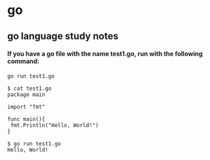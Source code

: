 # go
## go language study notes
#### If you have a go file with the name test1.go, run with the following command:
```
go run test1.go
```
```
$ cat test1.go
package main

import "fmt"

func main(){
 fmt.Println("Hello, World!")
}
```
 
```
$ go run test1.go
Hello, World!
```
